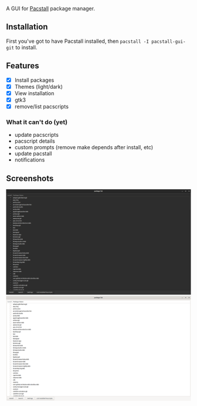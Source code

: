 A GUI for [Pacstall](https://pacstall.dev) package manager.

## Installation
First you've got to have Pacstall installed, then
`pacstall -I pacstall-gui-git` to install.

## Features
- [x] Install packages
- [x] Themes (light/dark)
- [x] View installation
- [x] gtk3
- [x] remove/list pacscripts

### What it can't do (yet)
- update pacscripts
- pacscript details
- custom prompts (remove make depends after install, etc)
- update pacstall
- notifications

## Screenshots
![Ubuntu dark theme](/images/Ubuntu-dark-theme.webp)
![Ubuntu light theme](/images/Ubuntu-light-theme.webp)

